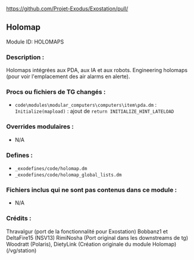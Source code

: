 https://github.com/Projet-Exodus/Exostation/pull/<!--PR Number-->

## Holomap

Module ID: HOLOMAPS

### Description :

Holomaps intégrées aux PDA, aux IA et aux robots.
Engineering holomaps (pour voir l'emplacement des air alarms en alerte).

### Procs ou fichiers de TG changés :

- `code\modules\modular_computers\computers\item\pda.dm` : `Initialize(mapload)` : ajout de `return INITIALIZE_HINT_LATELOAD`

### Overrides modulaires :

- N/A

### Defines :

- `_exodefines/code/holomap.dm`
- `_exodefines/code/holomap_global_lists.dm`

### Fichiers inclus qui ne sont pas contenus dans ce module :

- N/A

### Crédits :
Thravalgur (port de la fonctionnalité pour Exostation)
Bobbanz1 et DeltaFire15 (NSV13)
RimiNosha (Port original dans les downstreams de tg)
Woodratt (Polaris), DietyLink (Création originale du module Holomap) (/vg/station)
